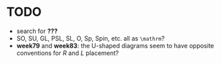 # TODO

- search for **???**
- SO, SU, GL, PSL, SL, O, Sp, Spin, etc. all as `\mathrm`?
- **week79** and **week83**: the U-shaped diagrams seem to have opposite conventions for $R$ and $L$ placement?
